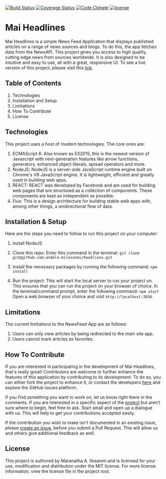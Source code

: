[![Build Status](https://travis-ci.org/andela-milesanmi/mai-headlines.svg?branch=implement-scorecard-feedback)](https://travis-ci.org/andela-milesanmi/mai-headlines)
[![Coverage Status](https://coveralls.io/repos/github/andela-milesanmi/mai-headlines/badge.svg?branch=develop)](https://coveralls.io/github/andela-milesanmi/mai-headlines?branch=develop)
[![Code Climate](https://codeclimate.com/github/andela-milesanmi/mai-headlines/badges/gpa.svg)](https://codeclimate.com/github/andela-milesanmi/mai-headlines)
[![license](https://img.shields.io/github/license/mashape/apistatus.svg)]()

# Mai Headlines

Mai Headlines is a simple News Feed Application that displays published articles on a range of news sources and blogs. To do this, the app fetches data from the NewsAPI. This project gives you access to high quality, cutting edge news from sources worldwide. It is also designed to be intuitive and easy to use, all with a great, responsive UI. To see a live version of this project, please visit this [link](http://mai-headlines.herokuapp.com/).

## Table of Contents

1. Technologies
2. Installation and Setup.
3. Limitations
4. How To Contribute
5. License

## Technologies

This project uses a host of modern technologies. The core ones are:

1. ECMAScript 6: Also known as ES2015, this is the newest version of Javascript with next-generation features like arrow functions, generators, enhanced object literals, spread operators and more.
2. NodeJS: NodeJS is a server-side JavaScript runtime engine built on Chrome's V8 JavaScript engine. It is lightweight, efficient and greatly used in building web apps.
3. REACT: REACT was developed by Facebook and are used for building web pages that are structured as a collection of components. These components are kept as independent as possible.
4. Flux: This is a design architecture for building stable web apps with, among other things, a unidirectional flow of data.

## Installation & Setup

Here are the steps you need to follow to run this project on your computer:

1. Install NodeJS
2. Clone this repo: Enter this command in the terminal:
`git clone git@github.com:andela-milesanmi/headlines.git`
3. Install the necessary packages by running the following command:
`npm install`

4. Run the project: This will start the local server to run your project on. This ensures that you can run the project on your browser of choice. In the terminal/command prompt, enter the following command:
`npm start`
Open a web browser of your choice and visit `http://localhost:3030`.

## Limitations

The current limitations to the NewsFeed App are as follows:

1. Users can only view articles by being redirected to the main site app.
2. Users cannot mark articles as favorites.

## How To Contribute

If you are interested in participating in the development of Mai Headlines, that's really great! Contributors are welcome to further enhance the features of this application by contributing to its development. To do so, you can either fork the project to enhance it, or contact the developers [here](maranatha.ilesanmi@gmail.com) and explore the GitHub issues platform.

If you find something you want to work on, let us know right there in the comments. If you are interested in a specific aspect of the [project](https://github.com/andela-milesanmi/mai-headlines/) but aren’t sure where to begin, feel free to ask. Start small and open up a dialogue with us. This will help to get your contributions accepted easily.

If the contribution you wish to make isn't documented in an existing issue, please [create an issue](https://github.com/andela-milesanmi/mai-headlines/issues/), before you submit a Pull Request. This will allow us and others give additional feedback as well.

## License

This project is authored by Maranatha A. Ilesanmi and is licensed for your use, modification and distribution under the MIT license. For more license information, view the license file in the project root.
